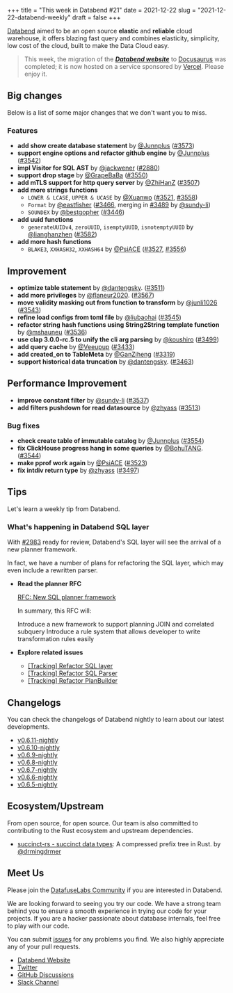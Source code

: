 +++
title = "This week in Databend #21"
date = 2021-12-22
slug = "2021-12-22-databend-weekly"
draft = false
+++

[Databend](https://github.com/datafuselabs/databend) aimed to be an open source **elastic** and **reliable** cloud warehouse, it offers blazing fast query and combines elasticity, simplicity, low cost of the cloud, built to make the Data Cloud easy.

> This week, the migration of the _**[Databend website](https://databend.rs)**_ to [Docusaurus](https://github.com/facebook/docusaurus) was completed; it is now hosted on a service sponsored by [Vercel](https://vercel.com/). Please enjoy it.

## Big changes

Below is a list of some major changes that we don't want you to miss.

### Features

- **add show create database statement** by [@Junnplus](https://github.com/Junnplus) ([#3573](https://github.com/datafuselabs/databend/pull/3573))
- **support engine options and refactor github engine** by [@Junnplus](https://github.com/Junnplus) ([#3542](https://github.com/datafuselabs/databend/pull/3542))
- **impl Visitor for SQL AST** by [@jackwener](https://github.com/jackwener) ([#2880](https://github.com/datafuselabs/databend/pull/2880))
- **support drop stage** by [@GrapeBaBa](https://github.com/GrapeBaBa) ([#3550](https://github.com/datafuselabs/databend/pull/3550))
- **add mTLS support for http query server** by [@ZhiHanZ](https://github.com/ZhiHanZ) ([#3507](https://github.com/datafuselabs/databend/pull/3507))
- **add more strings functions**
  - `LOWER & LCASE`, `UPPER & UCASE` by [@Xuanwo](https://github.com/Xuanwo) ([#3521](https://github.com/datafuselabs/databend/pull/3521), [#3558](https://github.com/datafuselabs/databend/pull/3558))
  - `Format` by [@eastfisher](https://github.com/eastfisher) ([#3466](https://github.com/datafuselabs/databend/pull/3466), merging in [#3489](https://github.com/datafuselabs/databend/pull/3489) by [@sundy-li](https://github.com/sundy-li))
  - `SOUNDEX` by [@bestgopher](https://github.com/bestgopher) ([#3446](https://github.com/datafuselabs/databend/pull/3446))
- **add uuid functions**
  - `generateUUIDv4`, `zeroUUID`, `isemptyUUID`, `isnotemptyUUID` by [@lianghanzhen](https://github.com/lianghanzhen) ([#3582](https://github.com/datafuselabs/databend/pull/3582))
- **add more hash functions**
  - `BLAKE3`, `XXHASH32`, `XXHASH64` by [@PsiACE](https://github.com/PsiACE) ([#3527](https://github.com/datafuselabs/databend/pull/3523), [#3556](https://github.com/datafuselabs/databend/pull/3556))

## Improvement

- **optimize table statement** by [@dantengsky](https://github.com/dantengsky). ([#3511](https://github.com/datafuselabs/databend/pull/3511))
- **add more privileges** by [@flaneur2020](https://github.com/flaneur2020). ([#3567](https://github.com/datafuselabs/databend/pull/3567))
- **move validity masking out from function to transform** by [@junli1026](https://github.com/junli1026) ([#3543](https://github.com/datafuselabs/databend/pull/3543))
- **refine load configs from toml file** by [@liubaohai](https://github.com/liubaohai) ([#3545](https://github.com/datafuselabs/databend/pull/3545))
- **refactor string hash functions using String2String template function** by [@mshauneu](https://github.com/mshauneu) ([#3536](https://github.com/datafuselabs/databend/pull/3536))
- **use clap 3.0.0-rc.5 to unify the cli arg parsing** by [@koushiro](https://github.com/koushiro) ([#3499](https://github.com/datafuselabs/databend/pull/3499))
- **add query cache** by [@Veeupup](https://github.com/Veeupup) ([#3433](https://github.com/datafuselabs/databend/pull/3433))
- **add created_on to TableMeta** by [@GanZiheng](https://github.com/GanZiheng) ([#3319](https://github.com/datafuselabs/databend/pull/3319))
- **support historical data truncation** by [@dantengsky](https://github.com/dantengsky). ([#3463](https://github.com/datafuselabs/databend/pull/3463))

## Performance Improvement

- **improve constant filter** by [@sundy-li](https://github.com/sundy-li) ([#3537](https://github.com/datafuselabs/databend/pull/3537))
- **add filters pushdown for read datasource** by [@zhyass](https://github.com/zhyass) ([#3513](https://github.com/datafuselabs/databend/pull/3513))

### Bug fixes

- **check create table of immutable catalog** by [@Junnplus](https://github.com/Junnplus) ([#3554](https://github.com/datafuselabs/databend/pull/3554))
- **fix ClickHouse progress hang in some queries** by [@BohuTANG](https://github.com/BohuTANG). ([#3544](https://github.com/datafuselabs/databend/pull/3544))
- **make pprof work again** by [@PsiACE](https://github.com/PsiACE) ([#3523](https://github.com/datafuselabs/databend/pull/3523))
- **fix intdiv return type** by [@zhyass](https://github.com/zhyass) ([#3497](https://github.com/datafuselabs/databend/pull/3497))

## Tips

Let's learn a weekly tip from Databend.

### What's happening in Databend SQL layer

With [#2983](https://github.com/datafuselabs/databend/pull/2983) ready for review, Databend's SQL layer will see the arrival of a new planner framework.

In fact, we have a number of plans for refactoring the SQL layer, which may even include a rewritten parser.

- **Read the planner RFC**

  [RFC: New SQL planner framework](https://github.com/datafuselabs/databend/blob/main/website/databend/docs/dev/rfcs/query/0005-new-sql-planner-framework.md)

  In summary, this RFC will:

  Introduce a new framework to support planning JOIN and correlated subquery
  Introduce a rule system that allows developer to write transformation rules easily

- **Explore related issues**

  - [[Tracking] Refactor SQL layer](https://github.com/datafuselabs/databend/issues/1217)
  - [[Tracking] Refactor SQL Parser](https://github.com/datafuselabs/databend/issues/1218)
  - [[Tracking] Refactor PlanBuilder](https://github.com/datafuselabs/databend/issues/1219)

## Changelogs

You can check the changelogs of Databend nightly to learn about our latest developments.

- [v0.6.11-nightly](https://github.com/datafuselabs/databend/releases/tag/v0.6.11-nightly)
- [v0.6.10-nightly](https://github.com/datafuselabs/databend/releases/tag/v0.6.10-nightly)
- [v0.6.9-nightly](https://github.com/datafuselabs/databend/releases/tag/v0.6.9-nightly)
- [v0.6.8-nightly](https://github.com/datafuselabs/databend/releases/tag/v0.6.8-nightly)
- [v0.6.7-nightly](https://github.com/datafuselabs/databend/releases/tag/v0.6.7-nightly)
- [v0.6.6-nightly](https://github.com/datafuselabs/databend/releases/tag/v0.6.6-nightly)
- [v0.6.5-nightly](https://github.com/datafuselabs/databend/releases/tag/v0.6.5-nightly)

## Ecosystem/Upstream

From open source, for open source. Our team is also committed to contributing to the Rust ecosystem and upstream dependencies.

- [succinct-rs - succinct data types](https://github.com/drmingdrmer/succinct-rs): A compressed prefix tree in Rust. by [@drmingdrmer](https://github.com/drmingdrmer/)

## Meet Us

Please join the [DatafuseLabs Community](https://github.com/datafuselabs/) if you are interested in Databend.

We are looking forward to seeing you try our code. We have a strong team behind you to ensure a smooth experience in trying our code for your projects.
If you are a hacker passionate about database internals, feel free to play with our code.

You can submit [issues](https://github.com/datafuselabs/databend/issues) for any problems you find. We also highly appreciate any of your pull requests.

- [Databend Website](https://databend.rs)
- [Twitter](https://twitter.com/Datafuse_Labs)
- [GitHub Discussions](https://github.com/datafuselabs/databend/discussions)
- [Slack Channel](https://link.databend.rs/join-slack)
